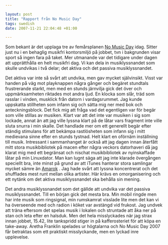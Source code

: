 ```yaml
--- 

layout: post
title: "Rapport från No Music Day" 
tags: swedish 
date: 2007-11-21 22:04:48 +01:00 

---
```


Som bekant är det upplaga tre av femårsplanen [No Music Day](http://www.nomusicday.com/ "No Music Day") idag. Sitter just nu i en behaglig musikfri kontorsmiljö på jobbet, tvn i bakgrunden visar sport så ingen fara på taket. Mer utmanande var det tidigare under dagen att upprätthålla en helt musikfri dag. Vi kan dela in musiklyssnandet som skulle undvikas i två delar; det aktiva och det passiva musiklyssnandet.

Det aktiva var inte så svårt att undvika, men gav mycket självinsikt. Visst var handen på väg mot playknappen några gånger och begäret stundtals frustrerande starkt, men med en stunds järnvilja gick det över och uppmärksamheten riktades mot andra ljud. En klocka som slår, träd som rasslar i vinden, musklick från datorn i vardagsrummet. Jag kunde uppskatta stillheten som infann sig och sätta mig ner med bok och anteckningsblock. Det fick mig att fråga vad det egentligen var för begär som ville stillas av musiken. Klart var att det inte var musiken i sig som lockade, annat än att jag ville lyssna klart på de låtar vars fragment inte ville sluta snurra i min skalle. Det handlade mer om ett generellt begär efter ständig stimulans för att bekämpa rastlösheten som infann sig i mitt medievana sinne efter en stunds tystnad. Helt klart en oförnäm inställning till musik. Intressant i sammanhanget är också att jag dagen innan återfått mitt stora musikbibliotek på macen efter några veckors datorhaveri då jag klarat mig med ett begränsat och nischat musikbibliotek av nyinskaffade låtar på min Linuxdator. Man kan lugnt säga att jag inte klarade övergången speciellt bra, inte minst på grund av att iTunes hanterar stora samlingar mycket sämre än [Amarok](http://amarok.kde.org/ "Amarok") . Jag hade svårt att lyssna koncentrerat och det shufflades mest runt mellan olika artister. Här krävs en omorganisering och ett nytänk om det aktiva musiklyssnandet ska behålla sin mening.

Det andra musiklyssnandet som det gällde att undvika var det passiva musiklyssnandet. Till en början gick det mesta bra. Min mobil ringde men har inte musik som ringsignal, min rumskamrat visslade lite men det kan vi ha överseende med och radion i köket var avstängd vid frukost. Jag undvek att träna eftersom det spelas musik i lokalen och struntade att åka ner på stan och leta efter en halsduk. Men det hela misslyckades när jag strax innan jobbet, 15.42, lite tankspridd stiger in på kafferosteriet för att köpa en take-away. Aretha Franklin spelades ur högtalarna och No Music Day 2007 får betraktas som ett praktiskt misslyckande, men en lyckad inre upplevelse.



